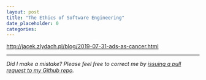 ```yaml
---
layout: post
title: "The Ethics of Software Engineering"
date_placeholder: 0
categories: 
---
```


http://jacek.zlydach.pl/blog/2019-07-31-ads-as-cancer.html

---

*Did I make a mistake? Please feel free to correct me by [issuing a pull request to my Github repo](https://github.com/Sundin/sundin.github.io).*
